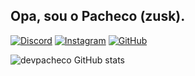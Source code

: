 ##   Opa, sou o Pacheco (zusk).

[![Discord](https://img.shields.io/badge/Discord-7289DA?style=for-the-badge&logo=discord&logoColor=white)](https://discord.com/channels/@me/943703827532632105)
[![Instagram](https://img.shields.io/badge/Instagram-E4405F?style=for-the-badge&logo=instagram&logoColor=white)](https://www.instagram.com/pachecao/)
[![GitHub](https://img.shields.io/badge/GitHub-100000?style=for-the-badge&logo=github&logoColor=white)](github.com/devpacheco/)


![devpacheco GitHub stats](https://github-readme-stats.vercel.app/api?username=devpacheco&show_icons=true&theme=radical)

